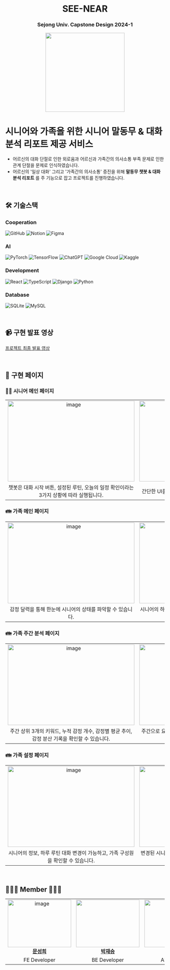 <div align="center">

# SEE-NEAR


**<h3>Sejong Univ. Capstone Design 2024-1</h3>**

<img src="https://github.com/seong-hui/SEE-NEAR/assets/52481403/a7e5580d-8cec-4ceb-9a8c-702481c941e9" width="250"/>
</div>

# 시니어와 가족을 위한 시니어 말동무 & 대화 분석 리포트 제공 서비스

- 어르신의 대화 단절로 인한 외로움과 어르신과 가족간의 의사소통 부족 문제로 인한 관계 단절을 문제로 인식하였습니다.
- 어르신의 '일상 대화' 그리고 '가족간의 의사소통' 증진을 위해 **말동무 챗봇 & 대화 분석 리포트** 를 주 기능으로 잡고 프로젝트를 진행하였습니다.

<br/>

<h2> 🛠 기술스택 </h2>

### Cooperation
![GitHub](https://img.shields.io/badge/github-%23121011.svg?style=for-the-badge&logo=github&logoColor=white)
![Notion](https://img.shields.io/badge/Notion-%23000000.svg?style=for-the-badge&logo=notion&logoColor=white)
![Figma](https://img.shields.io/badge/figma-%23F24E1E.svg?style=for-the-badge&logo=figma&logoColor=white)

### AI
![PyTorch](https://img.shields.io/badge/PyTorch-%23EE4C2C.svg?style=for-the-badge&logo=PyTorch&logoColor=white)
![TensorFlow](https://img.shields.io/badge/TensorFlow-%23FF6F00.svg?style=for-the-badge&logo=TensorFlow&logoColor=white)
![ChatGPT](https://img.shields.io/badge/chatGPT-74aa9c?style=for-the-badge&logo=openai&logoColor=white)
![Google Cloud](https://img.shields.io/badge/GoogleCloud-%234285F4.svg?style=for-the-badge&logo=google-cloud&logoColor=white)
![Kaggle](https://img.shields.io/badge/Kaggle-035a7d?style=for-the-badge&logo=kaggle&logoColor=white)

### Development
![React](https://img.shields.io/badge/react-%2320232a.svg?style=for-the-badge&logo=react&logoColor=%2361DAFB)
![TypeScript](https://img.shields.io/badge/typescript-%23007ACC.svg?style=for-the-badge&logo=typescript&logoColor=white)
![Django](https://img.shields.io/badge/django-%23092E20.svg?style=for-the-badge&logo=django&logoColor=white)
![Python](https://img.shields.io/badge/python-3670A0?style=for-the-badge&logo=python&logoColor=ffdd54)

### Database
![SQLite](https://img.shields.io/badge/sqlite-%2307405e.svg?style=for-the-badge&logo=sqlite&logoColor=white)
![MySQL](https://img.shields.io/badge/mysql-4479A1.svg?style=for-the-badge&logo=mysql&logoColor=white)

<br />

## 📹 구현 발표 영상
[프로젝트 최종 발표 영상](https://drive.google.com/file/d/1lDpCUjImZpxmMrGk8ejNC_iPXsVHGbJf/view?usp=sharing)

<br />

## 💙 구현 페이지
### 🧓🏻 시니어 메인 페이지


<table align="center">
    <tr align="center"> 
        <td width="450">
           <img alt="image"  src="https://github.com/seong-hui/SEE-NEAR/assets/52481403/47c22d79-c47b-4cca-a2ef-dc27494145dc"  width="400" height="255" >
        </td>
        <td width="450">
           <img alt="image"  src="https://github.com/seong-hui/SEE-NEAR/assets/52481403/29673b4f-c6f4-4faa-b0a2-52f2959583ec"  width="400" height="255" >
        </td>
    </tr>
    <tr align="center">
        <td width="450">
            챗봇은 대화 시작 버튼, 설정된 루틴, 오늘의 일정 확인이라는 3가지 상황에 따라 실행됩니다.
        </td>
        <td width="450">
          간단한 UI를 통해 시니어의 접근성을 높이고자 하였습니다.
      </td>
    </tr>
</table>

### 👪 가족 메인 페이지

<table align="center">
    <tr align="center"> 
        <td width="450">
           <img alt="image"  src="https://github.com/seong-hui/SEE-NEAR/assets/52481403/f30bf5f0-9c11-4749-8af5-1fbbaf4fc6aa"  width="400" height="255" >
        </td>
        <td width="450">
           <img alt="image"  src="https://github.com/seong-hui/SEE-NEAR/assets/52481403/b40e8f54-8318-4335-a031-c1852b0af8ff"  width="400" height="255" >
        </td>
    </tr>
    <tr align="center">
        <td width="450">
            감정 달력을 통해 한눈에 시니어의 상태를 파악할 수 있습니다.
        </td>
        <td width="450">
          시니어의 하루 일정을 설정하고, 매일 대화 키워드 추출 및 요약 확인이 가능합니다. 
      </td>
    </tr>
</table>

### 👪 가족 주간 분석 페이지

<table align="center">
    <tr align="center"> 
        <td width="450">
           <img alt="image"  src="https://github.com/seong-hui/SEE-NEAR/assets/52481403/17ee4c0c-8168-41ce-8ede-ed36fc797674"  width="400" height="255" >
        </td>
        <td width="450">
           <img alt="image"  src="https://github.com/seong-hui/SEE-NEAR/assets/52481403/8ad18a28-7f11-4e51-be5d-ebc0da5f98b1"  width="400" height="255" >
        </td>
    </tr>
    <tr align="center">
        <td width="450">
            주간 상위 3개의 키워드, 누적 감정 개수, 감정별 평균 추이, 감정 분산 기록을 확인할 수 있습니다.
        </td>
        <td width="450">
          주간으로 요약되는 분석을 통해 시니어의 상태, 감정의 변화를 쉽게 파악하고자 하였습니다.
      </td>
    </tr>
</table>

### 👪 가족 설정 페이지

<table align="center">
    <tr align="center"> 
        <td width="450">
           <img alt="image"  src="https://github.com/seong-hui/SEE-NEAR/assets/52481403/b924d26c-ef64-4c90-bb9f-b465b7b902c4"  width="400" height="255" >
        </td>
        <td width="450">
           <img alt="image"  src="https://github.com/seong-hui/SEE-NEAR/assets/52481403/8421acd3-4cee-4feb-a8f5-e27f3bb2cccc"  width="400" height="255" >
        </td>
    </tr>
    <tr align="center">
        <td width="450">
            시니어의 정보, 하루 루틴 대화 변경이 가능하고, 가족 구성원을 확인할 수 있습니다.
        </td>
        <td width="450">
          변경된 시니어의 정보, 대화 루틴에 맞게 말동무 챗봇이 실행됩니다.
      </td>
    </tr>
</table>

<br/>


## 🧑🏻‍💻 Member 👩🏻‍💻
<table align="center">
    <tr align="center"> 
    <td style="min-width: 150px;" background-color="white">
            <a href="https://github.com/seong-hui">
             <img alt="image" src="https://github.com/seong-hui/SEE-NEAR/assets/52481403/5c33efa2-76fb-4707-97b7-caa2ab0beb46"  width="200" height="150" style="object-fit :cover">
              <br />
              <b>문성희</b>
            </a> 
        </td>
        <td style="min-width: 150px;">
            <a href="https://github.com/JaeSeung-Park">
              <img src="https://avatars.githubusercontent.com/u/114247033?v=4" width="200" height="150" style="object-fit :cover">
              <br />
              <b>박재승</b>
            </a>
        </td>
        <td style="min-width: 150px;" background-color="white">
            <a href="https://github.com/DAEUNLEEDA">
              <img src="https://avatars.githubusercontent.com/u/106970883?v=4" width="200" height="150" style="object-fit :cover">
              <br />
              <b>이다은</b>
            </a> 
        </td>
        <td style="min-width: 150px;">
            <a href="https://github.com/sejongmin">
              <img src="https://github.com/seong-hui/SEE-NEAR/assets/113002267/69a51af4-a894-473a-99b5-54cf2355be3a" width="200" height="150" style="object-fit :cover">
              <br />
              <b>오종민</b>
            </a>
        </td>
    </tr>
    <tr align="center">
        <td>
            FE Developer
        </td>
        <td>
            BE Developer
      </td>
        <td>
            AI Developer
        </td>
        <td>
            BE Developer
        </td>
    </tr>
</table>

